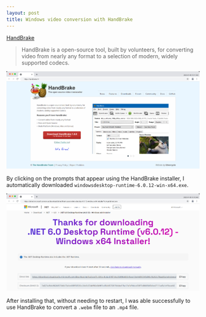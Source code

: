 ```yaml
---
layout: post
title: Windows video conversion with HandBrake
---
```


[HandBrake](https://handbrake.fr/) 

> HandBrake is a open-source tool, built by volunteers, for converting video from nearly any format to a selection of modern, widely supported codecs.

[![HandBrake: Open Source Video Transcoder](/assets/images/screenshots/HandBrake_Transcoder.png)](https://handbrake.fr/)

By clicking on the prompts that appear using the HandBrake installer, I automatically downloaded
`windowsdesktop-runtime-6.0.12-win-x64.exe`.

![.NET 6.0 Desktop Runtime (v6.0.12) - Windows x64 Installer](/assets/images/screenshots/dot-NET-6-0-runtime.png)

After installing that, without needing to restart, I was able successfully to use HandBrake to
convert a `.webm` file to an `.mp4` file.